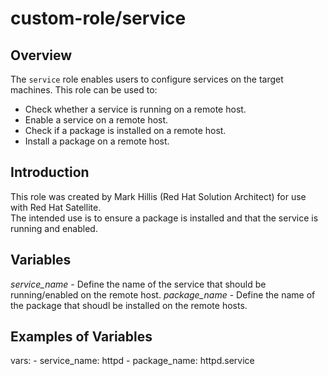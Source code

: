 custom-role/service
==========================

Overview
--------
The `service` role enables users to configure services on the target machines.
This role can be used to:

- Check whether a service is running on a remote host.
- Enable a service on a remote host.
- Check if a package is installed on a remote host.
- Install a package on a remote host.


Introduction
------------
This role was created by Mark Hillis (Red Hat Solution Architect) for use with Red Hat Satellite.   
The intended use is to ensure a package is installed and that the service is running and enabled. 


Variables
---------
*service_name* - Define the name of the service that should be running/enabled on the remote host.
*package_name* - Define the name of the package that shoudl be installed on the remote hosts. 

Examples of Variables
---------------------
  vars:
    - service_name: httpd
    - package_name: httpd.service


